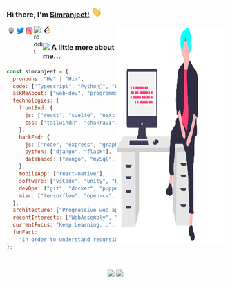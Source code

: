 ### Hi there, I'm [Simranjeet!](https://smrnjeet222.github.io/) <img src="https://raw.githubusercontent.com/ABSphreak/ABSphreak/master/gifs/Hi.gif" width="25px" />

<img align="right" width="250px" height="500px" src="https://raw.githubusercontent.com/smrnjeet222/smrnjeet222/master/assets/me.svg">

<a href="https://smrnjeet222.github.io/">
  <img align="left" alt="website" width="21px" src="https://raw.githubusercontent.com/smrnjeet222/smrnjeet222/master/assets/logo.png" />
</a>
<a href="https://twitter.com/smrnjeet222">
  <img align="left" alt="Twitter" width="21px" src="https://raw.githubusercontent.com/smrnjeet222/smrnjeet222/master/assets/icons/twitter.png" />
</a>
<a href="https://www.instagram.com/smrnjeet_22/">
  <img align="left" alt="itch.io" width="21px" src="https://raw.githubusercontent.com/smrnjeet222/smrnjeet222/master/assets/icons/instagram.png" />
</a>
<a href="https://www.reddit.com/user/smrnjeet_22">
  <img align="left" alt="reddit" width="21px" src="https://www.flaticon.com/svg/static/icons/svg/2111/2111589.svg" />
</a>
<a href="https://leetcode.com/smrnjeet222/">
  <img align="left" alt="leetCode" width="21px" src="https://raw.githubusercontent.com/smrnjeet222/smrnjeet222/master/assets/icons/leetcode.png" />
</a>
<br />

### <img src="https://media.giphy.com/media/VgCDAzcKvsR6OM0uWg/giphy.gif" width="50"> A little more about me...
```javascript
const simranjeet = {
  pronouns: "He" | "Him",
  code: ["Typescript", "Python🐍", "C/C++", "Solidity"],
  askMeAbout: ["web-dev", "programming", "tech", "hardware👨‍💻", "games🎮"],
  technologies: {
    frontEnd: {
      js: ["react", "svelte", "nextjs🖤", "gatsby", "graphQL", "redux" ],
      css: ["tailwind💚", "chakraUI", "framerMotion", "materialUI"],
    },
    backEnd: {
      js: ["node", "express", "graphQL", "firebase", "socket.io"],
      python: ["django", "flask"],
      databases: ["mongo", "mySql", "fauna", "redis"],
    },
    mobileApp: ["react-native"],
    software: ["vsCode", "unity", "blender", "photoshop"],
    devOps: ["git", "docker", "puppeteer", "webpack", "jest"],
    misc: ["tensorflow", "open-cv", "pygame", "web-scraping"],
  },
  architecture: ["Progressive web applications", "Microservices", "SSR + SSG"],
  recentInterests: ["WebAssembly", "Rust", "Blockchain" ],
  currentFocus: "Keep Learning...",
  funFact:
    "In order to understand recursion, one must first understand recursion",
};
```

<br />

<p align="center">
  <img width="49%" src="https://github-readme-stats.vercel.app/api?username=smrnjeet222&show_icons=true&theme=tokyonight&hide_border=true&bg_color=22272E" />
  <img width="49%" src="https://github-readme-streak-stats.herokuapp.com?user=smrnjeet222&theme=tokyonight_duo&hide_border=true&background=22272E&stroke=74859C" />
</p>
